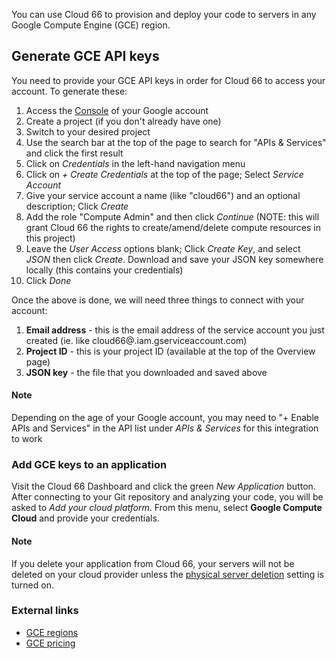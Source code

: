 You can use Cloud 66 to provision and deploy your code to servers in any Google Compute Engine (GCE) region.

## Generate GCE API keys

You need to provide your GCE API keys in order for Cloud 66 to access your account. 
To generate these: 

1. Access the [Console](https://console.cloud.google.com) of your Google account
2. Create a project (if you don't already have one)
3. Switch to your desired project
4. Use the search bar at the top of the page to search for "APIs & Services" and click the first result
5. Click on *Credentials* in the left-hand navigation menu
6. Click on *+ Create Credentials* at the top of the page; Select *Service Account*
7. Give your service account a name (like "cloud66") and an optional description; Click *Create*
8. Add the role "Compute Admin" and then click *Continue* (NOTE: this will grant Cloud 66 the rights to create/amend/delete compute resources in this project)
9. Leave the *User Access* options blank; Click *Create Key*, and select *JSON* then click *Create*. Download and save your JSON key somewhere locally (this contains your credentials)
10. Click *Done*

Once the above is done, we will need three things to connect with your account:

1. **Email address** - this is the email address of the service account you just created (ie. like cloud66@<project-id>.iam.gserviceaccount.com)
2. **Project ID** - this is your project ID (available at the top of the Overview page)
3. **JSON key** - the file that you downloaded and saved above

#### Note
<div class="notice"><p>
Depending on the age of your Google account, you may need to "+ Enable APIs and Services" in the API list under <em>APIs & Services</em> for this integration to work
</p></div>

### Add GCE keys to an application

Visit the Cloud 66 Dashboard and click the green *New Application* button. After connecting to your Git repository and analyzing your code, you will be asked to *Add your cloud platform*. From this menu, select **Google Compute Cloud** and provide your credentials. 

#### Note
<div class="notice notice-warning"><p>
If you delete your application from Cloud 66, your servers will not be deleted on your cloud provider unless the <a href="/{{page.collection}}/how-to-guides/deployment/server-deletion.html">physical server deletion</a> setting is turned on.
</p></div>

### External links
- [GCE regions](https://developers.google.com/compute/docs/zones#available)
- [GCE pricing](https://cloud.google.com/compute/pricing)
